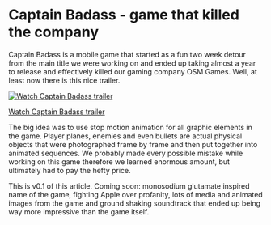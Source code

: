 # Captain Badass - game that killed the company

Captain Badass is a mobile game that started as a fun two week detour from the main title we were working on and ended up taking almost a year to release and effectively killed our gaming company OSM Games. Well, at least now there is this nice trailer.

[![Watch Captain Badass trailer](https://img.youtube.com/vi/-pWfKEBP4Rc/0.jpg)](https://www.youtube.com/watch?v=-pWfKEBP4Rc)

[Watch Captain Badass trailer](https://www.youtube.com/watch?v=-pWfKEBP4Rc)

The big idea was to use stop motion animation for all graphic elements in the game. Player planes, enemies and even bullets are actual physical objects that were photographed frame by frame and then put together into animated sequences. We probably made every possible mistake while working on this game therefore we learned enormous amount, but ultimately had to pay the hefty price.

<!-- ## The Idea, ## Visual concept, ## Soundtrack, ## Level design, ## The icon, ## Achievements, ## Development hell, ## Release disaster, ## The final flop -->
<!-- name of the game (E621, Fruits not birds), apple story, game to promote the soundtrack -->

This is v0.1 of this article. Coming soon: monosodium glutamate inspired name of the game, fighting Apple over profanity, lots of media and animated images from the game and ground shaking soundtrack that ended up being way more impressive than the game itself.